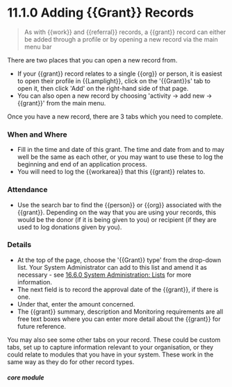 # 11.1.0 Adding {{Grant}} Records

> As with {{work}} and {{referral}} records, a {{grant}} record can either be added through a profile or by opening a new record via the main menu bar

There are two places that you can open a new record from. 
- If your {{grant}} record relates to a single {{org}} or person, it is easiest to open their profile in {{Lamplight}}, click on the  '{{Grant}}s' tab to open it, then click 'Add' on the right-hand side of that page. 
- You can also open a new record by choosing 'activity -> add new -> {{grant}}' from the main menu.

Once you have a new record, there are 3 tabs which you need to complete.

### When and Where

- Fill in the time and date of this grant. The time and date from and to may well be the same as each other, or you may want to use these to log the beginning and end of an application process.
- You will need to log the {{workarea}} that this {{grant}} relates to. 

### Attendance

- Use the search bar to find the {{person}} or {{org}} associated with the {{grant}}. Depending on the way that you are using your records, this would be the donor (if it is being given to you) or recipient (if they are used to log donations given by you).

### Details

- At the top of the page, choose the '{{Grant}} type' from the drop-down list. Your System Administrator can add to this list and amend it as necessary - see [16.6.0 System Administration: Lists](/help/index/p/16.6.0) for more information.
- The next field is to record the approval date of the {{grant}}, if there is one.
- Under that, enter the amount concerned.
- The {{grant}} summary, description and Monitoring requirements are all free text boxes where you can enter more detail about the {{grant}} for future reference.

You may also see some other tabs on your record. These could be custom tabs, set up to capture information relevant to your organisation, or they could relate to modules that you have in your system. These work in the same way as they do for other record types.


##### core module
